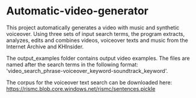 # Automatic-video-generator

This project automatically generates a video with music and synthetic voiceover. Using three sets of input search terms, the program extracts, analyzes, edits and combines videos, voiceover texts and music from the Internet Archive and KHInsider.

The output_examples folder contains output video examples. The files are named after the search terms in the following format: 'video_search_phrase-voiceover_keyword-soundtrack_keyword'.

The corpus for the voiceover text search can be downloaded here: https://rismc.blob.core.windows.net/rismc/sentences.pickle
